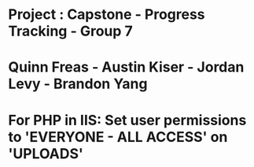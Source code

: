 # Project : Capstone - Progress Tracking - Group 7
# Quinn Freas - Austin Kiser - Jordan Levy - Brandon Yang

# For PHP in IIS: Set user permissions to 'EVERYONE - ALL ACCESS' on 'UPLOADS'